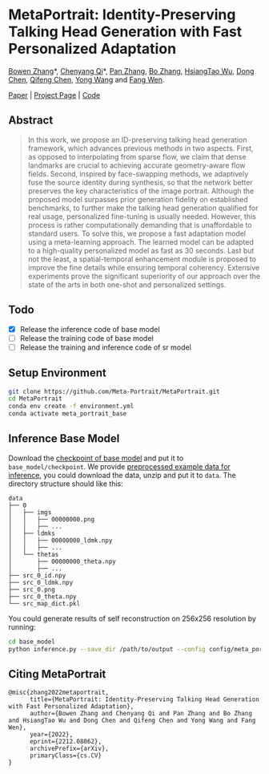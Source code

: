 # MetaPortrait: Identity-Preserving Talking Head Generation with Fast Personalized Adaptation

[Bowen Zhang](http://home.ustc.edu.cn/~zhangbowen)\*, [Chenyang Qi](https://chenyangqiqi.github.io)\*, [Pan Zhang](https://panzhang0212.github.io), [Bo Zhang](https://bo-zhang.me/), [HsiangTao Wu](https://dl.acm.org/profile/81487650131), [Dong Chen](http://www.dongchen.pro/), [Qifeng Chen](https://cqf.io), [Yong Wang](http://en.auto.ustc.edu.cn/2021/0616/c26828a513186/page.htm) and [Fang Wen](https://www.microsoft.com/en-us/research/people/fangwen/).

[Paper](https://arxiv.org/abs/2212.08062) | [Project Page](https://meta-portrait.github.io/) | [Code](https://github.com/Meta-Portrait/MetaPortrait)

## Abstract

> In this work, we propose an ID-preserving talking head generation framework, which advances previous methods in two aspects. First, as opposed to interpolating from sparse flow, we claim that dense landmarks are crucial to achieving accurate geometry-aware flow fields. Second, inspired by face-swapping methods, we adaptively fuse the source identity during synthesis, so that the network better preserves the key characteristics of the image portrait. Although the proposed model surpasses prior generation fidelity on established benchmarks, to further make the talking head generation qualified for real usage, personalized fine-tuning is usually needed. However, this process is rather computationally demanding that is unaffordable to standard users. To solve this, we propose a fast adaptation model using a meta-learning approach. The learned model can be adapted to a high-quality personalized model as fast as 30 seconds. Last but not the least, a spatial-temporal enhancement module is proposed to improve the fine details while ensuring temporal coherency. Extensive experiments prove the significant superiority of our approach over the state of the arts in both one-shot and personalized settings.

## Todo

- [x] Release the inference code of base model
- [ ] Release the training code of base model
- [ ] Release the training and inference code of sr model 

## Setup Environment

```bash
git clone https://github.com/Meta-Portrait/MetaPortrait.git
cd MetaPortrait
conda env create -f environment.yml
conda activate meta_portrait_base
```

## Inference Base Model

Download the [checkpoint of base model](https://drive.google.com/file/d/1Kmdv3w6N_we7W7lIt6LBzqRHwwy1dBxD/view?usp=share_link) and put it to `base_model/checkpoint`. We provide [preprocessed example data for inference](https://drive.google.com/file/d/166eNbabM6TeJVy7hxol2gL1kUGKHi3Do/view?usp=share_link), you could download the data, unzip and put it to `data`. The directory structure should like this:

```
data
├── 0
│   ├── imgs
│   │   ├── 00000000.png
│   │   ├── ...
│   ├── ldmks
│   │   ├── 00000000_ldmk.npy
│   │   ├── ...
│   └── thetas
│       ├── 00000000_theta.npy
│       ├── ...
├── src_0_id.npy
├── src_0_ldmk.npy
├── src_0.png
├── src_0_theta.npy
└── src_map_dict.pkl
```

You could generate results of self reconstruction on 256x256 resolution by running:
```bash
cd base_model
python inference.py --save_dir /path/to/output --config config/meta_portrait_256_eval.yaml --ckpt checkpoint/ckpt_base.pth.tar
```

## Citing MetaPortrait

```
@misc{zhang2022metaportrait,
      title={MetaPortrait: Identity-Preserving Talking Head Generation with Fast Personalized Adaptation}, 
      author={Bowen Zhang and Chenyang Qi and Pan Zhang and Bo Zhang and HsiangTao Wu and Dong Chen and Qifeng Chen and Yong Wang and Fang Wen},
      year={2022},
      eprint={2212.08062},
      archivePrefix={arXiv},
      primaryClass={cs.CV}
}
```